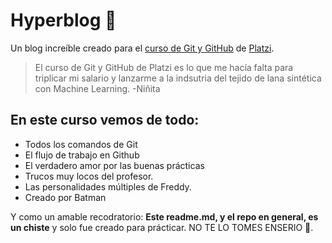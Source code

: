 # Hyperblog 💚

Un blog increíble creado para el [curso de Git y GitHub](https://platzi.com/clases/1557-git-github/) de [Platzi](https://platzi.com/home).

> El curso de Git y GitHub de Platzi es lo que me hacía falta para triplicar mi salario y lanzarme a la indsutria del tejido de lana sintética con Machine Learning. 
> -Niñita

## En este curso vemos de todo: 
* Todos los comandos de Git
* El flujo de trabajo en Github
* El verdadero amor por las buenas prácticas
* Trucos muy locos del profesor.
* Las personalidades múltiples de Freddy.
* Creado por Batman

Y como un amable recodratorio: **Este readme.md, y el repo en general, es un chiste** y solo fue creado para prácticar. NO TE LO TOMES ENSERIO 🤣.
